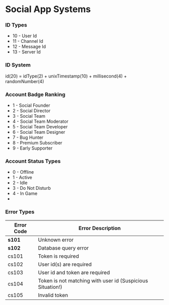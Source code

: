 # Social App Systems

### ID Types
+ 10 - User Id
+ 11 - Channel Id
+ 12 - Message Id
+ 13 - Server Id

### ID System
id(20) = idType(2) + unixTimestamp(10) + millisecond(4) + randomNumber(4)

### Account Badge Ranking
+ 1 - Social Founder
+ 2 - Social Director
+ 3 - Social Team
+ 4 - Social Team Moderator
+ 5 - Social Team Developer
+ 6 - Social Team Designer
+ 7 - Bug Hunter
+ 8 - Premium Subscriber
+ 9 - Early Supporter

### Account Status Types
+ 0 - Offline
+ 1 - Active
+ 2 - Idle
+ 3 - Do Not Disturb
+ 4 - In Game
+ 
### Error Types
|Error Code|Error Description|
|----------|-----------------|
|**s101**|Unknown error|
|**s102**|Database query error|
|cs101|Token is required|
|cs102|User id(s) are required|
|cs103|User id and token are required|
|cs104|Token is not matching with user id (Suspicious Situation!)|
|cs105|Invalid token|
